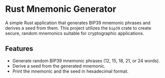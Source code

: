# Rust Mnemonic Generator

A simple Rust application that generates BIP39 mnemonic phrases and derives a seed from them. This project utilizes the `bip39` crate to create secure, random mnemonics suitable for cryptographic applications.

## Features

- Generate random BIP39 mnemonic phrases (12, 15, 18, 21, or 24 words).
- Derive a seed from the generated mnemonic.
- Print the mnemonic and the seed in hexadecimal format.